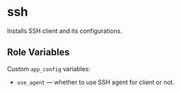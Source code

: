 ssh
===

Installs SSH client and its configurations.


Role Variables
--------------

Custom `app_config` variables:

* `use_agent` &mdash; whether to use SSH agent for client or not.

